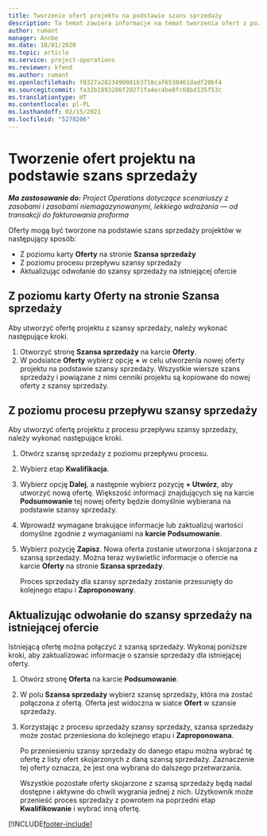 ```yaml
---
title: Tworzenie ofert projektu na podstawie szans sprzedaży
description: Ta temat zawiera informacje na temat tworzenia ofert z poziomu szans sprzedaży.
author: rumant
manager: Annbe
ms.date: 10/01/2020
ms.topic: article
ms.service: project-operations
ms.reviewer: kfend
ms.author: rumant
ms.openlocfilehash: f0327a2823490081b3718caf6530461dadf20bf4
ms.sourcegitcommit: fa32b1893286f20271fa4ec4be8fc68bd135f53c
ms.translationtype: HT
ms.contentlocale: pl-PL
ms.lasthandoff: 02/15/2021
ms.locfileid: "5278206"
---
```

# <a name="create-project-quotes-from-opportunities"></a>Tworzenie ofert projektu na podstawie szans sprzedaży

_**Ma zastosowanie do:** Project Operations dotyczące scenariuszy z zasobami i zasobami niemagazynowanymi, lekkiego wdrażania — od transakcji do fakturowania proforma_

Oferty mogą być tworzone na podstawie szans sprzedaży projektów w następujący sposób:

- Z poziomu karty **Oferty** na stronie **Szansa sprzedaży**
- Z poziomu procesu przepływu szansy sprzedaży
- Aktualizując odwołanie do szansy sprzedaży na istniejącej ofercie

## <a name="from-the-quotes-tab-of-the-project-opportunity-page"></a>Z poziomu karty Oferty na stronie Szansa sprzedaży

Aby utworzyć ofertę projektu z szansy sprzedaży, należy wykonać następujące kroki.

1. Otworzyć stronę **Szansa sprzedaży** na karcie **Oferty**. 
2. W podsiatce **Oferty** wybierz opcję **+** w celu utworzenia nowej oferty projektu na podstawie szansy sprzedaży. Wszystkie wiersze szans sprzedaży i powiązane z nimi cenniki projektu są kopiowane do nowej oferty z szansy sprzedaży.

## <a name="from-the-opportunity-sales-process-flow"></a>Z poziomu procesu przepływu szansy sprzedaży

Aby utworzyć ofertę projektu z procesu przepływu szansy sprzedaży, należy wykonać następujące kroki.

1. Otwórz szansę sprzedaży z poziomu przepływu procesu.
2. Wybierz etap **Kwalifikacja**. 
3. Wybierz opcję **Dalej**, a następnie wybierz pozycję **+ Utwórz**, aby utworzyć nową ofertę. Większość informacji znajdujących się na karcie **Podsumowanie** tej nowej oferty będzie domyślnie wybierana na podstawie szansy sprzedaży. 
4. Wprowadź wymagane brakujące informacje lub zaktualizuj wartości domyślne zgodnie z wymaganiami na **karcie Podsumowanie**.
5. Wybierz pozycję **Zapisz**. Nowa oferta zostanie utworzona i skojarzona z szansą sprzedaży. Można teraz wyświetlić informacje o ofercie na karcie **Oferty** na stronie **Szansa sprzedaży**. 

   Proces sprzedaży dla szansy sprzedaży zostanie przesunięty do kolejnego etapu i **Zaproponowany**.


## <a name="by-updating-the-opportunity-reference-on-an-existing-quote"></a>Aktualizując odwołanie do szansy sprzedaży na istniejącej ofercie

Istniejącą ofertę można połączyć z szansą sprzedaży. Wykonaj poniższe kroki, aby zaktualizować informacje o szansie sprzedaży dla istniejącej oferty.

1. Otwórz stronę **Oferta** na karcie **Podsumowanie**.
2. W polu **Szansa sprzedaży** wybierz szansę sprzedaży, która ma zostać połączona z ofertą. Oferta jest widoczna w siatce **Ofert** w szansie sprzedaży. 
3. Korzystając z procesu sprzedaży szansy sprzedaży, szansa sprzedaży może zostać przeniesiona do kolejnego etapu i **Zaproponowana**. 

   Po przeniesieniu szansy sprzedaży do danego etapu można wybrać tę ofertę z listy ofert skojarzonych z daną szansą sprzedaży. Zaznaczenie tej oferty oznacza, że jest ona wybrana do dalszego przetwarzania.

   Wszystkie pozostałe oferty skojarzone z szansą sprzedaży będą nadal dostępne i aktywne do chwili wygrania jednej z nich. Użytkownik może przenieść proces sprzedaży z powrotem na poprzedni etap **Kwalifikowanie** i wybrać inną ofertę.


[!INCLUDE[footer-include](../includes/footer-banner.md)]